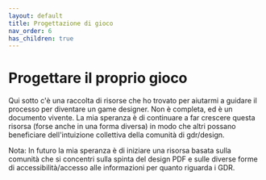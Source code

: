 ```yaml
---
layout: default
title: Progettazione di gioco
nav_order: 6
has_children: true
---
```


# Progettare il proprio gioco
Qui sotto c'è una raccolta di risorse che ho trovato per aiutarmi a guidare il processo per diventare un game designer. Non è completa, ed è un documento vivente. La mia speranza è di continuare a far crescere questa risorsa (forse anche in una forma diversa) in modo che altri possano beneficiare dell'intuizione collettiva della comunità di gdr/design.

Nota: In futuro la mia speranza è di iniziare una risorsa basata sulla comunità che si concentri sulla spinta del design PDF e sulle diverse forme di accessibilità/accesso alle informazioni per quanto riguarda i GDR.
